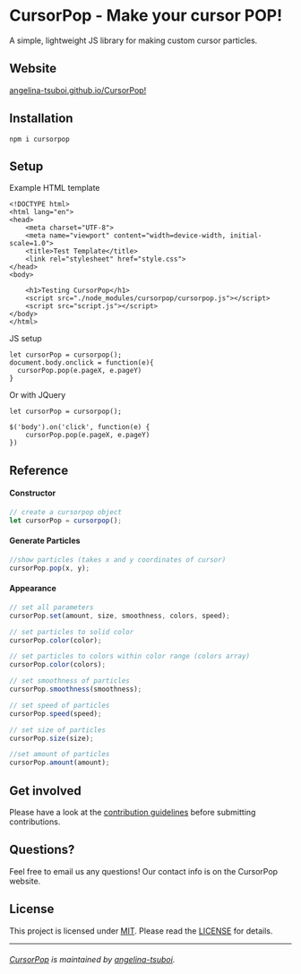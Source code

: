 # CursorPop - Make your cursor POP!

A simple, lightweight JS library for making custom cursor particles.

## Website

[angelina-tsuboi.github.io/CursorPop!](http://www.easyelementfinder.com/CursorPop/)

## Installation

```
npm i cursorpop
```

## Setup

Example HTML template
```
<!DOCTYPE html>
<html lang="en">
<head>
    <meta charset="UTF-8">
    <meta name="viewport" content="width=device-width, initial-scale=1.0">
    <title>Test Template</title>
    <link rel="stylesheet" href="style.css">
</head>
<body>

    <h1>Testing CursorPop</h1>
    <script src="./node_modules/cursorpop/cursorpop.js"></script>
    <script src="script.js"></script>
</body>
</html>
```
JS setup

```
let cursorPop = cursorpop();
document.body.onclick = function(e){
  cursorPop.pop(e.pageX, e.pageY)
}
```
Or with JQuery
```
let cursorPop = cursorpop();

$('body').on('click', function(e) {
    cursorPop.pop(e.pageX, e.pageY)
})
```
## Reference

#### Constructor

```js
// create a cursorpop object
let cursorPop = cursorpop();
```

#### Generate Particles

```js
//show particles (takes x and y coordinates of cursor)
cursorPop.pop(x, y);
```

#### Appearance

```js
// set all parameters
cursorPop.set(amount, size, smoothness, colors, speed);

// set particles to solid color
cursorPop.color(color);

// set particles to colors within color range (colors array)
cursorPop.color(colors);

// set smoothness of particles
cursorPop.smoothness(smoothness);

// set speed of particles
cursorPop.speed(speed);

// set size of particles
cursorPop.size(size);

//set amount of particles
cursorPop.amount(amount);
```

## Get involved

Please have a look at the [contribution guidelines](CONTRIBUTE.md) before submitting contributions. 

## Questions?

Feel free to email us any questions! Our contact info is on the CursorPop website.

## License
This project is licensed under [MIT](https://opensource.org/licenses/MIT). Please read the [LICENSE](https://github.com/angelina-tsuboi/Hexabin/blob/master/LICENSE) for details.

----------------------------
###### [CursorPop](angelina-tsuboi.github.io/CursorPop) is maintained by [angelina-tsuboi](https://github.com/angelina-tsuboi).
